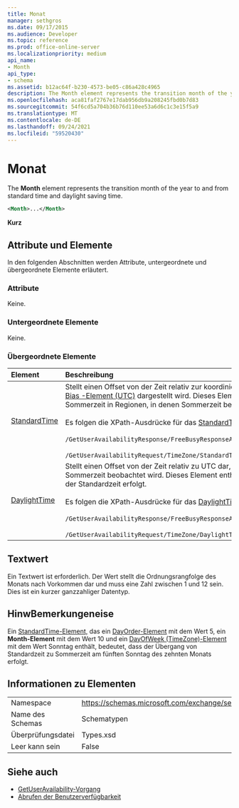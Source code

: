 ```yaml
---
title: Monat
manager: sethgros
ms.date: 09/17/2015
ms.audience: Developer
ms.topic: reference
ms.prod: office-online-server
ms.localizationpriority: medium
api_name:
- Month
api_type:
- schema
ms.assetid: b12ac64f-b230-4573-be05-c86a428c4965
description: The Month element represents the transition month of the year to and from standard time and daylight saving time.
ms.openlocfilehash: aca81faf2767e17dab956db9a208245fbd0b7d83
ms.sourcegitcommit: 54f6cd5a704b36b76d110ee53a6d6c1c3e15f5a9
ms.translationtype: MT
ms.contentlocale: de-DE
ms.lasthandoff: 09/24/2021
ms.locfileid: "59520430"
---
```

# <a name="month"></a>Monat

The **Month** element represents the transition month of the year to and from standard time and daylight saving time. 
  
```xml
<Month>...</Month>
```

 **Kurz**
## <a name="attributes-and-elements"></a>Attribute und Elemente

In den folgenden Abschnitten werden Attribute, untergeordnete und übergeordnete Elemente erläutert.
  
### <a name="attributes"></a>Attribute

Keine.
  
### <a name="child-elements"></a>Untergeordnete Elemente

Keine.
  
### <a name="parent-elements"></a>Übergeordnete Elemente

|**Element**|**Beschreibung**|
|:-----|:-----|
|[StandardTime](standardtime.md) <br/> | Stellt einen Offset von der Zeit relativ zur koordinierten Weltzeit (COORDINATED Universal Time, UTC) dar, die durch das [Bias -Element (UTC)](bias-utc.md) dargestellt wird. Dieses Element enthält auch Informationen zum Übergang zur Standardzeit von Sommerzeit in Regionen, in denen Sommerzeit beobachtet wird. <br/> <br/>  Es folgen die XPath-Ausdrücke für das [StandardTime-Element:](standardtime.md) <br/> <br/>  `/GetUserAvailabilityResponse/FreeBusyResponseArray/FreeBusyResponse/FreeBusyView/WorkingHours/TimeZone/StandardTime` <br/><br/>  `/GetUserAvailabilityRequest/TimeZone/StandardTime` <br/> |
|[DaylightTime](daylighttime.md) <br/> | Stellt einen Offset von der Zeit relativ zu UTC dar, dargestellt durch das [Bias -Element (UTC)](bias-utc.md) in Regionen, in denen Sommerzeit beobachtet wird. Dieses Element enthält auch Informationen darüber, wann der Übergang zur Sommerzeit von der Standardzeit erfolgt.  <br/><br/>  Es folgen die XPath-Ausdrücke für das [DaylightTime-Element:](daylighttime.md)  <br/> <br/> `/GetUserAvailabilityResponse/FreeBusyResponseArray/FreeBusyResponse/FreeBusyView/WorkingHours/TimeZone/DaylightTime` <br/><br/>  `/GetUserAvailabilityRequest/TimeZone/DaylightTime` <br/> |
   
## <a name="text-value"></a>Textwert

Ein Textwert ist erforderlich. Der Wert stellt die Ordnungsrangfolge des Monats nach Vorkommen dar und muss eine Zahl zwischen 1 und 12 sein. Dies ist ein kurzer ganzzahliger Datentyp.
  
## <a name="remarks"></a>HinwBemerkungeneise

Ein [StandardTime-Element,](standardtime.md) das ein [DayOrder-Element](dayorder.md) mit dem Wert 5, ein **Month-Element** mit dem Wert 10 und ein [DayOfWeek (TimeZone)-Element](dayofweek-timezone.md) mit dem Wert Sonntag enthält, bedeutet, dass der Übergang von Standardzeit zu Sommerzeit am fünften Sonntag des zehnten Monats erfolgt. 
  
## <a name="element-information"></a>Informationen zu Elementen

|||
|:-----|:-----|
|Namespace  <br/> |https://schemas.microsoft.com/exchange/services/2006/types  <br/> |
|Name des Schemas  <br/> |Schematypen  <br/> |
|Überprüfungsdatei  <br/> |Types.xsd  <br/> |
|Leer kann sein  <br/> |False  <br/> |
   
## <a name="see-also"></a>Siehe auch

- [GetUserAvailability-Vorgang](getuseravailability-operation.md)
- [Abrufen der Benutzerverfügbarkeit](https://msdn.microsoft.com/library/d4133fcb-9b0f-4e6b-aadf-a389da83516a%28Office.15%29.aspx)

